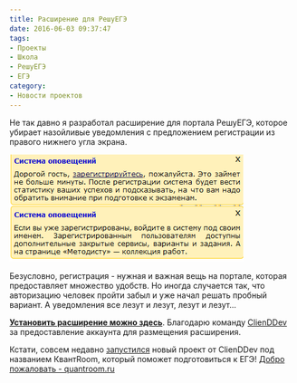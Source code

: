 ```yaml
---
title: Расширение для РешуЕГЭ
date: 2016-06-03 09:37:47
tags:
- Проекты
- Школа
- РешуЕГЭ
- ЕГЭ
category:
- Новости проектов
---
```


Не так давно я разработал расширение для портала РешуЕГЭ, которое убирает назойливые уведомления с предложением регистрации из правого нижнего угла экрана. <!--more-->

![](/content/2016/06/reshuege-ext/notify.png)

Безусловно, регистрация - нужная и важная вещь на портале, которая предоставляет множество удобств. Но иногда случается так, что авторизацию человек пройти забыл и уже начал решать пробный вариант. А уведомления все лезут и лезут, лезут и лезут...

**[Установить расширение можно здесь](/r/re)**. Благодарю команду [ClienDDev](http://clienddev.ru) за предоставление аккаунта для размещения расширения.

Кстати, совсем недавно [запустился](https://vk.com/wall-71801221_137) новый проект от ClienDDev под названием КвантRoom, который поможет подготовиться к ЕГЭ! [Добро пожаловать - quantroom.ru](http://quantroom.ru)
